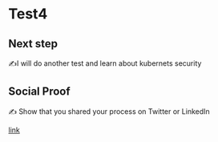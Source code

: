 
# Test4


## Next step

✍️I will do another test and learn about kubernets security

## Social Proof

✍️ Show that you shared your process on Twitter or LinkedIn

[link](https://twitter.com/kcmh_538/status/1320645780332425216?s=20)
